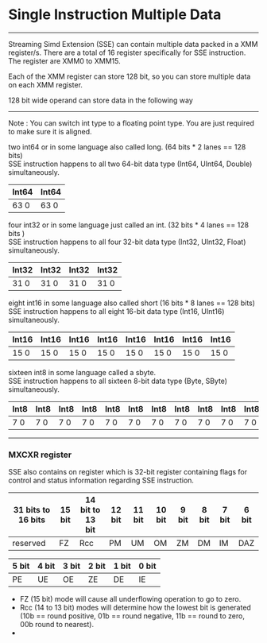 # Single Instruction Multiple Data

---
Streaming Simd Extension (SSE) can contain multiple data packed in a XMM register/s.
There are a total of 16 register specifically for SSE instruction. The register are
XMM0 to XMM15.

Each of the XMM register can store 128 bit, so you can store multiple data on each XMM register.

128 bit wide operand can store data in the following way

---

Note :  You can switch int type to a floating point type. You are just required to make sure it is aligned.

two int64 or in some language also called long. (64 bits * 2 lanes == 128 bits) <br/>
SSE instruction happens to all two 64-bit data type (Int64, UInt64, Double) simultaneously.

| Int64 | Int64 |
|-------|-------|
| 63 0  | 63 0  |

four int32 or in some language just called an int. (32 bits * 4 lanes == 128 bits ) <br/>
SSE instruction happens to all four 32-bit data type (Int32, UInt32, Float) simultaneously.

| Int32 | Int32 | Int32 | Int32 |
|-------|-------|-------|-------|
| 31 0  | 31 0  | 31 0  | 31 0  |


eight int16 in some language also called short (16 bits * 8 lanes == 128 bits) <br/>
SSE instruction happens to all eight 16-bit data type (Int16, UInt16) simultaneously.

| Int16 | Int16 | Int16 | Int16 | Int16 | Int16 | Int16 | Int16 |
|-------|-------|-------|-------|-------|-------|-------|-------|
| 15 0  | 15 0  | 15 0  | 15 0  | 15 0  | 15 0  | 15 0  | 15 0  |


sixteen int8 in some language called a sbyte. <br/>
SSE instruction happens to all sixteen 8-bit data type (Byte, SByte) simultaneously.

| Int8 | Int8 | Int8 | Int8 | Int8 | Int8 | Int8 | Int8 | Int8 | Int8 | Int8 | Int8 | Int8 | Int8 | Int8 | Int8 |
|------|------|------|------|------|------|------|------|------|------|------|------|------|------|------|------|
| 7 0  | 7 0  | 7 0  | 7 0  | 7 0  | 7 0  | 7 0  | 7 0  | 7 0  | 7 0  | 7 0  | 7 0  | 7 0  | 7 0  | 7 0  | 7 0  |


----

### MXCXR register

SSE also contains on register which is 32-bit register containing flags for control and status information regarding SSE instruction.

| 31 bits  to 16 bits | 15 bit | 14 bit to 13 bit | 12 bit | 11 bit | 10 bit | 9 bit | 8 bit | 7 bit | 6 bit |
|---------------------|--------|------------------|--------|--------|--------|-------|-------|-------|-------|
| reserved            | FZ     | Rcc              | PM     | UM     | OM     | ZM    | DM    | IM    | DAZ   |

| 5 bit | 4 bit | 3 bit | 2 bit | 1 bit | 0 bit |
|-------|-------|-------|-------|-------|-------|
| PE    | UE    | OE    | ZE    | DE    | IE    |



- FZ (15 bit) mode will cause all underflowing operation to go to zero.
- Rcc (14 to 13 bit) modes will determine how the lowest bit is generated <br/>
  (10b == round positive, 01b == round negative, 11b == round to zero, 00b round to nearest).
- 